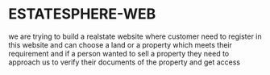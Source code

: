 # ESTATESPHERE-WEB
we are trying to build a realstate website where customer need to register in this website and can choose a land or a property which meets their requirement and if a person wanted to sell a property they need to approach us to verify their documents of the property and get access
